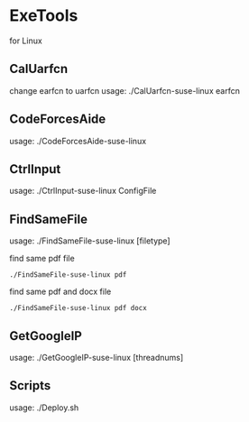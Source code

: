 # ExeTools
for Linux
## CalUarfcn
change earfcn to uarfcn
usage: ./CalUarfcn-suse-linux earfcn
## CodeForcesAide
usage: ./CodeForcesAide-suse-linux
## CtrlInput
usage: ./CtrlInput-suse-linux ConfigFile
## FindSameFile
usage: ./FindSameFile-suse-linux [filetype]

find same pdf file

    ./FindSameFile-suse-linux pdf
find same pdf and docx file

    ./FindSameFile-suse-linux pdf docx
## GetGoogleIP
usage: ./GetGoogleIP-suse-linux [threadnums]
## Scripts
usage: ./Deploy.sh
